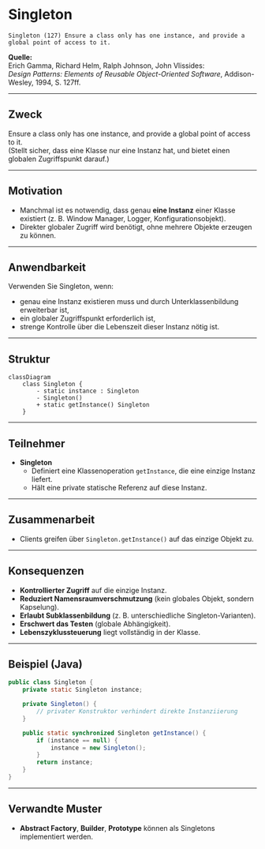 # Singleton

```
Singleton (127) Ensure a class only has one instance, and provide a global point of access to it.
```

**Quelle:**  
Erich Gamma, Richard Helm, Ralph Johnson, John Vlissides:  
*Design Patterns: Elements of Reusable Object-Oriented Software*, Addison-Wesley, 1994, S. 127ff.

---

## Zweck
Ensure a class only has one instance, and provide a global point of access to it.  
(Stellt sicher, dass eine Klasse nur eine Instanz hat, und bietet einen globalen Zugriffspunkt darauf.)

---

## Motivation
- Manchmal ist es notwendig, dass genau **eine Instanz** einer Klasse existiert (z. B. Window Manager, Logger, Konfigurationsobjekt).
- Direkter globaler Zugriff wird benötigt, ohne mehrere Objekte erzeugen zu können.

---

## Anwendbarkeit
Verwenden Sie Singleton, wenn:
- genau eine Instanz existieren muss und durch Unterklassenbildung erweiterbar ist,
- ein globaler Zugriffspunkt erforderlich ist,
- strenge Kontrolle über die Lebenszeit dieser Instanz nötig ist.

---

## Struktur
```mermaid
classDiagram
    class Singleton {
        - static instance : Singleton
        - Singleton()
        + static getInstance() Singleton
    }
```

---

## Teilnehmer
- **Singleton**  
  - Definiert eine Klassenoperation `getInstance`, die eine einzige Instanz liefert.  
  - Hält eine private statische Referenz auf diese Instanz.  

---

## Zusammenarbeit
- Clients greifen über `Singleton.getInstance()` auf das einzige Objekt zu.

---

## Konsequenzen
- **Kontrollierter Zugriff** auf die einzige Instanz.  
- **Reduziert Namensraumverschmutzung** (kein globales Objekt, sondern Kapselung).  
- **Erlaubt Subklassenbildung** (z. B. unterschiedliche Singleton-Varianten).  
- **Erschwert das Testen** (globale Abhängigkeit).  
- **Lebenszyklussteuerung** liegt vollständig in der Klasse.  

---

## Beispiel (Java)

```java
public class Singleton {
    private static Singleton instance;

    private Singleton() {
        // privater Konstruktor verhindert direkte Instanziierung
    }

    public static synchronized Singleton getInstance() {
        if (instance == null) {
            instance = new Singleton();
        }
        return instance;
    }
}
```

---

## Verwandte Muster
- **Abstract Factory**, **Builder**, **Prototype** können als Singletons implementiert werden.  

